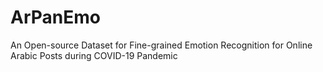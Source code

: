 # ArPanEmo
An Open-source Dataset for Fine-grained Emotion Recognition for Online Arabic Posts during COVID-19 Pandemic
